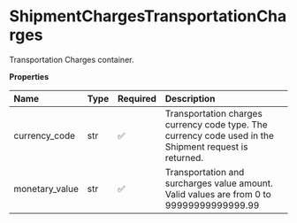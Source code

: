 # ShipmentChargesTransportationCharges

Transportation Charges container.

**Properties**

| Name           | Type | Required | Description                                                                                            |
| :------------- | :--- | :------- | :----------------------------------------------------------------------------------------------------- |
| currency_code  | str  | ✅       | Transportation charges currency code type. The currency code used in the Shipment request is returned. |
| monetary_value | str  | ✅       | Transportation and surcharges value amount. Valid values are from 0 to 99999999999999.99               |

<!-- This file was generated by liblab | https://liblab.com/ -->
